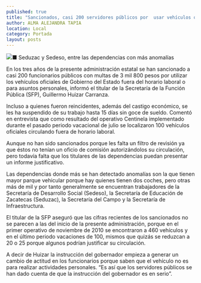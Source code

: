 ```yaml
---
published: true
title: "Sancionados, casi 200 servidores públicos por  usar vehículos oficiales fuera de horario laboral"
author: ALMA ALEJANDRA TAPIA
location: Local
category: Portada
layout: posts
---
```


![](http://i.imgur.com/QrAeUYjm.jpg)■ Seduzac y Sedeso, entre las dependencias con más anomalías

En los tres años de la presente administración estatal se han sancionado a casi 200 funcionarios públicos con multas de 3 mil 800 pesos por utilizar los vehículos oficiales de Gobierno del Estado fuera del horario laboral o para asuntos personales, informó el titular de la Secretaría de la Función Pública (SFP), Guillermo Huizar Carranza.

Incluso a quienes fueron reincidentes, además del castigo económico, se les ha suspendido de su trabajo hasta 15 días sin goce de sueldo. Comentó en entrevista que como resultado del operativo Centinela implementado durante el pasado periodo vacacional de julio se localizaron 100 vehículos oficiales circulando fuera de horario laboral.

Aunque no han sido sancionados porque les falta un filtro de revisión ya que éstos no tenían un oficio de comisión autorizándolos su circulación, pero todavía falta que los titulares de las dependencias puedan presentar un informe justificativo.

Las dependencias donde más se han detectado anomalías son la que tienen mayor parque vehicular porque hay quienes tienen dos coches, pero otras más de mil y por tanto generalmente se encuentran trabajadores de la Secretaría de Desarrollo Social (Sedeso), la Secretaría de Educación de Zacatecas (Seduzac), la Secretaría del Campo y la Secretaría de Infraestructura.

El titular de la SFP aseguró que las cifras recientes de los sancionados no se parecen a las del inicio de la presente administración, porque en el primer operativo de noviembre de 2010 se encontraron a 460 vehículos y en el último periodo vacaciones de 100, mismos que quizás se reduzcan a 20 o 25 porque algunos podrían justificar su circulación.

A decir de Huizar la instrucción del gobernador empieza a generar un cambio de actitud en los funcionarios porque saben que el vehículo no es para realizar actividades personales. “Es así que los servidores públicos se han dado cuenta de que la instrucción del gobernador es en serio”.
